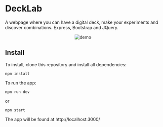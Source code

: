# DeckLab
A webpage where you can have a digital deck, make your experiments and discover combinations. Express, Bootstrap and JQuery.

<p align="center"><img src="demo-gif.gif" alt="demo" /></p>

## Install

To install, clone this repository and install all dependencies:
```
npm install
``` 

To run the app: 
```
npm run dev
```
or
```
npm start
```

The app will be found at http://localhost:3000/
